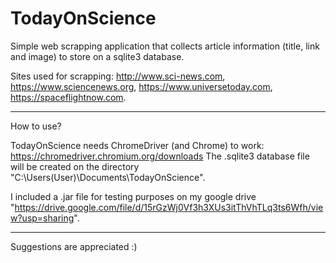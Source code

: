 # TodayOnScience

Simple web scrapping application that collects article information (title, link and image) to store on a sqlite3 database.

Sites used for scrapping:
http://www.sci-news.com,
https://www.sciencenews.org,
https://www.universetoday.com,
https://spaceflightnow.com.

--------------------------------------------------------------------------------------
How to use? 

TodayOnScience needs ChromeDriver (and Chrome) to work:
https://chromedriver.chromium.org/downloads
The .sqlite3 database file will be created on the directory "C:\Users\(User)\Documents\TodayOnScience".

I included a .jar file for testing purposes on my google drive "https://drive.google.com/file/d/15rGzWj0Vf3h3XUs3itThVhTLq3ts6Wfh/view?usp=sharing".

--------------------------------------------------------------------------------------

Suggestions are appreciated :)




